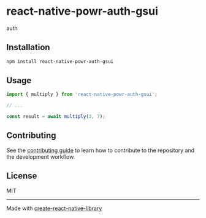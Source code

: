 # react-native-powr-auth-gsui

auth

## Installation

```sh
npm install react-native-powr-auth-gsui
```

## Usage

```js
import { multiply } from 'react-native-powr-auth-gsui';

// ...

const result = await multiply(3, 7);
```

## Contributing

See the [contributing guide](CONTRIBUTING.md) to learn how to contribute to the repository and the development workflow.

## License

MIT

---

Made with [create-react-native-library](https://github.com/callstack/react-native-builder-bob)
